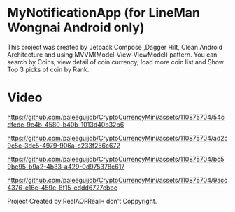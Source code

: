 # MyNotificationApp (for LineMan Wongnai Android only)
This project was created by Jetpack Compose ,Dagger Hilt, Clean Android Architecture and using MVVM(Model-View-ViewModel) pattern. You can search by Coins, view detail of coin currency, load more coin list and Show Top 3 picks of coin by Rank.

# Video

https://github.com/paleeguijob/CryptoCurrencyMini/assets/110875704/54cdfede-9e4b-4580-b40b-1013d40b32b6



https://github.com/paleeguijob/CryptoCurrencyMini/assets/110875704/ad2c9c5c-3de5-4979-906a-c233f256c672



https://github.com/paleeguijob/CryptoCurrencyMini/assets/110875704/bc59be95-b9a2-4b33-a429-0d975378e617



https://github.com/paleeguijob/CryptoCurrencyMini/assets/110875704/9acc4376-e16e-459e-8f15-eddd6727ebbc



Project Created by RealAOFRealH don't Coppyright.
